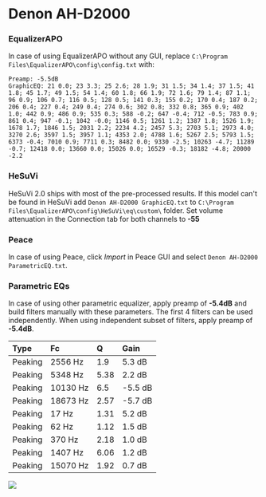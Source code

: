 # Denon AH-D2000

### EqualizerAPO
In case of using EqualizerAPO without any GUI, replace `C:\Program Files\EqualizerAPO\config\config.txt`
with:
```
Preamp: -5.5dB
GraphicEQ: 21 0.0; 23 3.3; 25 2.6; 28 1.9; 31 1.5; 34 1.4; 37 1.5; 41 1.8; 45 1.7; 49 1.5; 54 1.4; 60 1.8; 66 1.9; 72 1.6; 79 1.4; 87 1.1; 96 0.9; 106 0.7; 116 0.5; 128 0.5; 141 0.3; 155 0.2; 170 0.4; 187 0.2; 206 0.4; 227 0.4; 249 0.4; 274 0.6; 302 0.8; 332 0.8; 365 0.9; 402 1.0; 442 0.9; 486 0.9; 535 0.3; 588 -0.2; 647 -0.4; 712 -0.5; 783 0.9; 861 0.4; 947 -0.1; 1042 -0.0; 1146 0.5; 1261 1.2; 1387 1.8; 1526 1.9; 1678 1.7; 1846 1.5; 2031 2.2; 2234 4.2; 2457 5.3; 2703 5.1; 2973 4.0; 3270 2.6; 3597 1.5; 3957 1.1; 4353 2.0; 4788 1.6; 5267 2.5; 5793 1.5; 6373 -0.4; 7010 0.9; 7711 0.3; 8482 0.0; 9330 -2.5; 10263 -4.7; 11289 -0.7; 12418 0.0; 13660 0.0; 15026 0.0; 16529 -0.3; 18182 -4.8; 20000 -2.2
```

### HeSuVi
HeSuVi 2.0 ships with most of the pre-processed results. If this model can't be found in HeSuVi add
`Denon AH-D2000 GraphicEQ.txt` to `C:\Program Files\EqualizerAPO\config\HeSuVi\eq\custom\` folder.
Set volume attenuation in the Connection tab for both channels to **-55**

### Peace
In case of using Peace, click *Import* in Peace GUI and select `Denon AH-D2000 ParametricEQ.txt`.

### Parametric EQs
In case of using other parametric equalizer, apply preamp of **-5.4dB** and build filters manually
with these parameters. The first 4 filters can be used independently.
When using independent subset of filters, apply preamp of **-5.4dB**.

| Type    | Fc       |    Q | Gain    |
|:--------|:---------|:-----|:--------|
| Peaking | 2556 Hz  | 1.9  | 5.3 dB  |
| Peaking | 5348 Hz  | 5.38 | 2.2 dB  |
| Peaking | 10130 Hz | 6.5  | -5.5 dB |
| Peaking | 18673 Hz | 2.57 | -5.7 dB |
| Peaking | 17 Hz    | 1.31 | 5.2 dB  |
| Peaking | 62 Hz    | 1.12 | 1.5 dB  |
| Peaking | 370 Hz   | 2.18 | 1.0 dB  |
| Peaking | 1407 Hz  | 6.06 | 1.2 dB  |
| Peaking | 15070 Hz | 1.92 | 0.7 dB  |

![](https://raw.githubusercontent.com/jaakkopasanen/AutoEq/master/results/headphonecom/sbaf-serious/Denon%20AH-D2000/Denon%20AH-D2000.png)